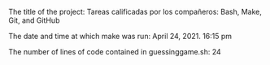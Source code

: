 The title of the project: Tareas calificadas por los compañeros: Bash, Make, Git, and GitHub

The date and time at which make was run: April 24, 2021. 16:15 pm

The number of lines of code contained in guessinggame.sh: 24
